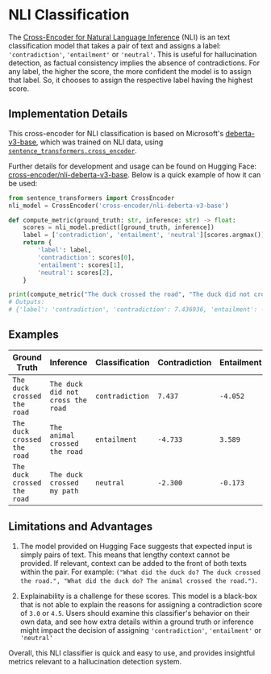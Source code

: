 # NLI Classification

The [Cross-Encoder for Natural Language Inference](https://huggingface.co/cross-encoder/nli-deberta-v3-base) (NLI) is an
text classification model that takes a pair of text and assigns a label: `'contradiction'`, `'entailment'` or
`'neutral'`. This is useful for hallucination detection, as factual consistency implies the absence of contradictions.
For any label, the higher the score, the more confident the model is to assign that label. So, it chooses to assign the
respective label having the highest score.

## Implementation Details

This cross-encoder for NLI classification is based on Microsoft's
[deberta-v3-base](https://huggingface.co/microsoft/deberta-v3-base), which was trained on NLI data, using
[`sentence_transformers.cross_encoder`](https://www.sbert.net/docs/package_reference/cross_encoder.html).

Further details for development and usage can be found on Hugging Face:
[cross-encoder/nli-deberta-v3-base](https://huggingface.co/vectara/hallucination_evaluation_model).
Below is a quick example of how it can be used:

```py
from sentence_transformers import CrossEncoder
nli_model = CrossEncoder('cross-encoder/nli-deberta-v3-base')

def compute_metric(ground_truth: str, inference: str) -> float:
    scores = nli_model.predict([ground_truth, inference])
    label = ['contradiction', 'entailment', 'neutral'][scores.argmax()]
    return {
        'label': label,
        'contradiction': scores[0],
        'entailment': scores[1],
        'neutral': scores[2],
    }

print(compute_metric("The duck crossed the road", "The duck did not cross the road"))
# Outputs:
# {'label': 'contradiction', 'contradiction': 7.436936, 'entailment': -4.0519376, 'neutral': -3.030173}
```

## Examples
| Ground Truth | Inference | Classification | Contradiction | Entailment | Neutral |
| --- | --- | --- | --- | --- | --- |
| `The duck crossed the road` | `The duck did not cross the road` | `contradiction` | `7.437` | `-4.052` | `-3.030` |
| `The duck crossed the road` | `The animal crossed the road` | `entailment` | `-4.733` | `3.589` | `0.081` |
| `The duck crossed the road` | `The duck crossed my path` | `neutral` | `-2.300` | `-0.173` | `2.059` |

## Limitations and Advantages

1. The model provided on Hugging Face suggests that expected input is simply pairs of text. This means that lengthy
context cannot be provided. If relevant, context can be added to the front of both texts within the pair. For example:
`("What did the duck do? The duck crossed the road.", "What did the duck do? The animal crossed the road.")`.

3. Explainability is a challenge for these scores. This model is a black-box that is not able to explain the reasons
for assigning a contradiction score of `3.0` or `4.5`. Users should examine this classifier's behavior on their own
data, and see how extra details within a ground truth or inference might impact the decision of assigning
`'contradiction'`, `'entailment'` or `'neutral'`

Overall, this NLI classifier is quick and easy to use, and provides insightful metrics relevant to a hallucination
detection system.
